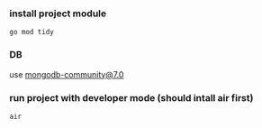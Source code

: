 ### install project module
`go mod tidy`

### DB
use mongodb-community@7.0

### run project with developer mode (should intall air first)
`air`
